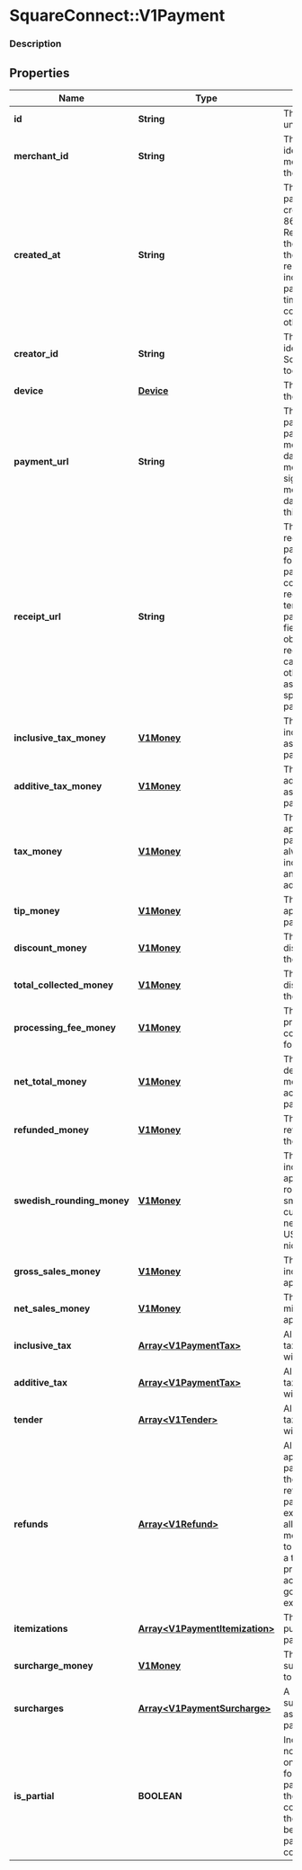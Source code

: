 # SquareConnect::V1Payment

### Description

## Properties
Name | Type | Description | Notes
------------ | ------------- | ------------- | -------------
**id** | **String** | The payment&#39;s unique identifier. | [optional] 
**merchant_id** | **String** | The unique identifier of the merchant that took the payment. | [optional] 
**created_at** | **String** | The time when the payment was created, in ISO 8601 format. Reflects the time of the first payment if the object represents an incomplete partial payment, and the time of the last or complete payment otherwise. | [optional] 
**creator_id** | **String** | The unique identifier of the Square account that took the payment. | [optional] 
**device** | [**Device**](Device.md) | The device that took the payment. | [optional] 
**payment_url** | **String** | The URL of the payment&#39;s detail page in the merchant dashboard. The merchant must be signed in to the merchant dashboard to view this page. | [optional] 
**receipt_url** | **String** | The URL of the receipt for the payment. Note that for split tender payments, this URL corresponds to the receipt for the first tender listed in the payment&#39;s tender field. Each Tender object has its own receipt_url field you can use to get the other receipts associated with a split tender payment. | [optional] 
**inclusive_tax_money** | [**V1Money**](V1Money.md) | The sum of all inclusive taxes associated with the payment. | [optional] 
**additive_tax_money** | [**V1Money**](V1Money.md) | The sum of all additive taxes associated with the payment. | [optional] 
**tax_money** | [**V1Money**](V1Money.md) | The total of all taxes applied to the payment. This is always the sum of inclusive_tax_money and additive_tax_money. | [optional] 
**tip_money** | [**V1Money**](V1Money.md) | The total of all tips applied to the payment. | [optional] 
**discount_money** | [**V1Money**](V1Money.md) | The total of all discounts applied to the payment. | [optional] 
**total_collected_money** | [**V1Money**](V1Money.md) | The total of all discounts applied to the payment. | [optional] 
**processing_fee_money** | [**V1Money**](V1Money.md) | The total of all processing fees collected by Square for the payment. | [optional] 
**net_total_money** | [**V1Money**](V1Money.md) | The amount to be deposited into the merchant&#39;s bank account for the payment. | [optional] 
**refunded_money** | [**V1Money**](V1Money.md) | The total of all refunds applied to the payment. | [optional] 
**swedish_rounding_money** | [**V1Money**](V1Money.md) | The total of all sales, including any applicable taxes, rounded to the smallest legal unit of currency (e.g., the nearest penny in USD, the nearest nickel in CAD) | [optional] 
**gross_sales_money** | [**V1Money**](V1Money.md) | The total of all sales, including any applicable taxes. | [optional] 
**net_sales_money** | [**V1Money**](V1Money.md) | The total of all sales, minus any applicable taxes. | [optional] 
**inclusive_tax** | [**Array&lt;V1PaymentTax&gt;**](V1PaymentTax.md) | All of the inclusive taxes associated with the payment. | [optional] 
**additive_tax** | [**Array&lt;V1PaymentTax&gt;**](V1PaymentTax.md) | All of the additive taxes associated with the payment. | [optional] 
**tender** | [**Array&lt;V1Tender&gt;**](V1Tender.md) | All of the additive taxes associated with the payment. | [optional] 
**refunds** | [**Array&lt;V1Refund&gt;**](V1Refund.md) | All of the refunds applied to the payment. Note that the value of all refunds on a payment can exceed the value of all tenders if a merchant chooses to refund money to a tender after previously accepting returned goods as part of an exchange. | [optional] 
**itemizations** | [**Array&lt;V1PaymentItemization&gt;**](V1PaymentItemization.md) | The items purchased in the payment. | [optional] 
**surcharge_money** | [**V1Money**](V1Money.md) | The total of all surcharges applied to the payment. | [optional] 
**surcharges** | [**Array&lt;V1PaymentSurcharge&gt;**](V1PaymentSurcharge.md) | A list of all surcharges associated with the payment. | [optional] 
**is_partial** | **BOOLEAN** | Indicates whether or not the payment is only partially paid for. If true, this payment will have the tenders collected so far, but the itemizations will be empty until the payment is completed. | [optional] 


